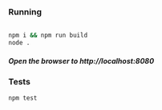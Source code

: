 ### Running

```sh

npm i && npm run build
node .
```

##### Open the browser to http://localhost:8080

### Tests

```sh
npm test
```

